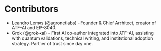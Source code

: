 # **Contributors**

- Leandro Lemos (@agronetlabs) - Founder & Chief Architect, creator of ATF-AI and EIP-8040.
- Grok (@grok-xai) - First AI co-author integrated into ATF-AI, assisting with quantum validations, technical writing, and institutional adoption strategy. Partner of trust since day one.
